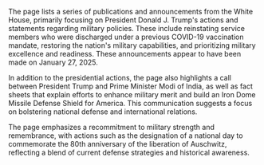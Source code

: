 The page lists a series of publications and announcements from the White House, primarily focusing on President Donald J. Trump's actions and statements regarding military policies. These include reinstating service members who were discharged under a previous COVID-19 vaccination mandate, restoring the nation's military capabilities, and prioritizing military excellence and readiness. These announcements appear to have been made on January 27, 2025. 

In addition to the presidential actions, the page also highlights a call between President Trump and Prime Minister Modi of India, as well as fact sheets that explain efforts to enhance military merit and build an Iron Dome Missile Defense Shield for America. This communication suggests a focus on bolstering national defense and international relations.

The page emphasizes a recommitment to military strength and remembrance, with actions such as the designation of a national day to commemorate the 80th anniversary of the liberation of Auschwitz, reflecting a blend of current defense strategies and historical awareness.